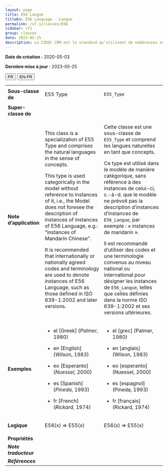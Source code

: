```yaml
---
layout: page
title: E56 Langue
titleEn: E56 Language - Langue
permalink: /v7.1/classes/E56
sidebar: v71
group: classes
date: 2023-05-25
description: Le CIDOC CRM est le standard qu’utilisent de nombreuses organisations pour l’échange et l’intégration de jeux de données et de spécifications patrimoniales. Il est développé et maintenu à jour exclusivement en anglais par le CRM SIG, un sous-groupe du Conseil international des musées (ICOM). Ceci est une traduction officielle en français développée par la Traduction en français du CIDOC CRM, une initiative qui offre une version française à jour et accessible ouvertement et gratuitement du standard CIDOC CRM et en démocratise l'usage dans la communauté patrimoniale francophone. ------------ The CIDOC CRM is the standard used by many heritage organizations for the exchange and integration of museum collection datasets and specifications. It is developed and maintained exclusively in English by the CRM SIG, a subgroup of the International Council of Museums (ICOM). This is an official translation developed by the Traduction en français du CIDOC CRM, an initiative offering an open, up-to-date, and free French version of the CIDOC CRM standard, and democratizing its use in the francophone heritage community.
---
```


**Date de création** : 2020-05-03

**Dernière mise à jour** : 2023-05-25

<div class="lang-buttons">
 <button id="fr" class="activate">FR</button>
 <button id="en-fr">EN-FR</button>
</div>

<table>
<tbody>
<tr>
<td><strong>Sous-classe de</strong></td>
<td class="en">
<p>E55 Type</p>
</td>
<td>
<p><code class="language-plaintext highlighter-rouge">E55_Type</code></p>
</td>
</tr>
<tr>
<td><strong>Super-classe de</strong></td>
<td class="en">
</td>
<td>
</td>
</tr>
<tr>
<td><strong>Note d’application</strong></td>
<td class="en">
<p>This class is a specialization of E55 Type and comprises the natural languages in the sense of concepts.</p>
<p>This type is used categorically in the model without reference to instances of it, i.e., the Model does not foresee the description of instances of instances of E56 Language, e.g.: “instances of Mandarin Chinese”.</p>
<p>It is recommended that internationally or nationally agreed codes and terminology are used to denote instances of E56 Language, such as those defined in ISO 639-1:2002 and later versions.</p>
</td>
<td>
<p>Cette classe est une sous-classe de <code class="language-plaintext highlighter-rouge">E55_Type</code> et comprend les langues naturelles en tant que concepts. </p>
<p>Ce type est utilisé dans le modèle de manière catégorique, sans référence à des instances de celui-ci, c.-à-d. que le modèle ne prévoit pas la description d’instances d’instances de <code class="language-plaintext highlighter-rouge">E56_Langue</code>, par exemple : « instances de mandarin ».</p>
<p>Il est recommandé d’utiliser des codes et une terminologie convenus au niveau national ou international pour désigner les instances de <code class="language-plaintext highlighter-rouge">E56_Langue</code>, telles que celles définies dans la norme ISO 639-1:2002 et ses versions ultérieures. </p>
</td>
</tr>
<tr>
<td><strong>Exemples</strong></td>
<td class="en">
<ul>
<li><p>el [Greek] (<em>Palmer</em>, 1980)</p>
</li>
<li><p>en [English] (<em>Wilson</em>, 1983)</p>
</li>
<li><p>eo [Esperanto] (<em>Nuessel</em>, 2000)</p>
</li>
<li><p>es [Spanish] (<em>Pineda</em>, 1993)</p>
</li>
<li><p>fr [French] (<em>Rickard</em>, 1974)</p>
</li>
</ul>
</td>
<td>
<ul>
<li><p>el [grec] (Palmer, 1980)</p>
</li>
<li><p>en [anglais] (Wilson, 1983)</p>
</li>
<li><p>eo [esperanto] (Nuessel, 2000)</p>
</li>
<li><p>es [espagnol] (Pineda, 1993)</p>
</li>
<li><p>fr [français] (Rickard, 1974)</p>
</li>
</ul>
</td>
</tr>
<tr>
<td><strong>Logique</strong></td>
<td class="en">
<p>E56(x) ⇒ E55(x)</p>
</td>
<td>
<p>E56(x) ⇒ E55(x)</p>
</td>
</tr>
<tr>
<td><strong>Propriétés</strong></td>
<td class="en">
</td>
<td>
</td>
</tr>
<tr>
<td><strong><em>Note traducteur</em></strong></td>
<td colspan="2">
</td>
</tr>
<tr>
<td><strong><em>Références</em></strong></td>
<td colspan="2">
</td>
</tr>
</tbody>
</table>
